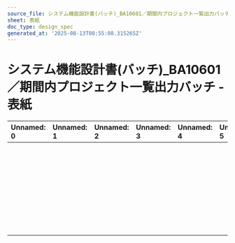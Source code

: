 ```yaml
---
source_file: システム機能設計書(バッチ)_BA10601／期間内プロジェクト一覧出力バッチ.xlsx
sheet: 表紙
doc_type: design_spec
generated_at: '2025-08-13T08:55:08.315265Z'
---
```


# システム機能設計書(バッチ)_BA10601／期間内プロジェクト一覧出力バッチ - 表紙

| Unnamed: 0   | Unnamed: 1   | Unnamed: 2   | Unnamed: 3   | Unnamed: 4   | Unnamed: 5   | Unnamed: 6   | Unnamed: 7   | Unnamed: 8   | Unnamed: 9   |
|:-------------|:-------------|:-------------|:-------------|:-------------|:-------------|:-------------|:-------------|:-------------|:-------------|
|              |              |              |              |              |              |              |              |              |              |
|              |              |              |              |              |              |              |              |              |              |
|              |              |              |              |              |              |              |              |              |              |
|              |              |              |              |              |              |              |              |              |              |
|              |              |              |              |              |              |              |              |              |              |
|              |              |              |              |              |              |              |              |              |              |
|              |              |              |              |              |              |              |              |              |              |
|              |              |              |              |              |              |              |              |              |              |
|              |              |              |              |              |              |              |              |              |              |
|              |              |              |              |              |              |              |              |              |              |
|              |              |              |              |              |              |              |              |              |              |
|              |              |              |              |              |              |              |              |              |              |
|              |              |              |              |              |              |              |              |              |              |
|              |              |              |              |              |              |              |              |              |              |
|              |              |              |              |              |              |              |              |              |              |
|              |              |              |              |              |              |              |              |              |              |
|              |              |              |              |              |              |              |              |              |              |
|              |              |              |              |              |              |              |              |              |              |
|              |              |              |              |              |              |              |              |              |              |
|              |              |              |              |              |              |              |              |              |              |
|              |              |              |              |              |              |              |              |              |              |
|              |              |              |              |              |              |              |              |              | 第１．１版        |
|              |              |              |              |              |              |              |              |              |              |
|              |              |              |              |              |              |              |              | 44682.0      |              |

